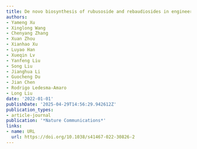```yaml
---
title: De novo biosynthesis of rubusoside and rebaudiosides in engineered yeasts
authors:
- Yameng Xu
- Xinglong Wang
- Chenyang Zhang
- Xuan Zhou
- Xianhao Xu
- Luyao Han
- Xueqin Lv
- Yanfeng Liu
- Song Liu
- Jianghua Li
- Guocheng Du
- Jian Chen
- Rodrigo Ledesma‐Amaro
- Long Liu
date: '2022-01-01'
publishDate: '2025-04-29T14:56:29.942612Z'
publication_types:
- article-journal
publication: '*Nature Communications*'
links:
- name: URL
  url: https://doi.org/10.1038/s41467-022-30826-2
---
```

